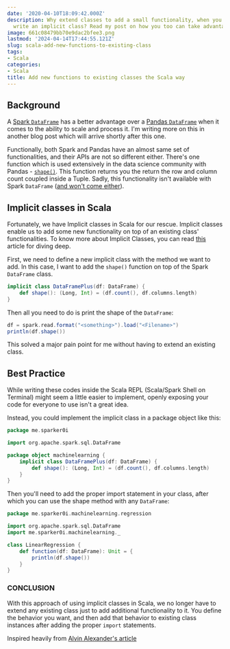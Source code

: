 ```yaml
---
date: '2020-04-10T18:09:42.000Z'
description: Why extend classes to add a small functionality, when you could just
  write an implicit class? Read my post on how you too can take advantage of that
image: 661c08479bb70e9dac2bfee3.png
lastmod: '2024-04-14T17:44:55.121Z'
slug: scala-add-new-functions-to-existing-class
tags:
- Scala
categories:
- Scala
title: Add new functions to existing classes the Scala way
---
```


## Background

A [Spark `DataFrame`](https://github.com/apache/spark/blob/master/sql/core/src/main/scala/org/apache/spark/sql/package.scala?ref=localhost#L46) has a better advantage over a [Pandas `DataFrame`](https://pandas.pydata.org/pandas-docs/stable/reference/api/pandas.DataFrame.html?ref=localhost) when it comes to the ability to scale and process it. I'm writing more on this in another blog post which will arrive shortly after this one.

Functionally, both Spark and Pandas have an almost same set of functionalities, and their APIs are not so different either. There's one function which is used extensively in the data science community with Pandas - [`shape()`](https://pandas.pydata.org/pandas-docs/stable/reference/api/pandas.DataFrame.shape.html?ref=localhost). This function returns you the return the row and column count coupled inside a Tuple. Sadly, this functionality isn't available with Spark `DataFrame` ([and won't come either](https://issues.apache.org/jira/browse/SPARK-27756?ref=localhost)).

## Implicit classes in Scala

Fortunately, we have Implicit classes in Scala for our rescue. Implicit classes enable us to add some new functionality on top of an existing class' functionalities. To know more about Implicit Classes, you can read [this](http://www.lihaoyi.com/post/ImplicitDesignPatternsinScala.html?ref=localhost) article for diving deep.

First, we need to define a new implicit class with the method we want to add. In this case, I want to add the `shape()` function on top of the Spark `DataFrame` class.

```scala
implicit class DataFramePlus(df: DataFrame) {
    def shape(): (Long, Int) = (df.count(), df.columns.length)
}

```

Then all you need to do is print the shape of the `DataFrame`:

```scala
df = spark.read.format("<something>").load("<Filename>")
println(df.shape())

```

This solved a major pain point for me without having to extend an existing class.

## Best Practice

While writing these codes inside the Scala REPL (Scala/Spark Shell on Terminal) might seem a little easier to implement, openly exposing your code for everyone to use isn't a great idea.

Instead, you could implement the implicit class in a package object like this:

```scala
package me.sparker0i

import org.apache.spark.sql.DataFrame

package object machinelearning {
    implicit class DataFramePlus(df: DataFrame) {
        def shape(): (Long, Int) = (df.count(), df.columns.length)
    }
}

```

Then you'll need to add the proper import statement in your class, after which you can use the shape method with any `DataFrame`:

```scala
package me.sparker0i.machinelearning.regression

import org.apache.spark.sql.DataFrame
import me.sparker0i.machinelearning._

class LinearRegression {
    def function(df: DataFrame): Unit = {
        println(df.shape())
    }
}

```

### CONCLUSION

With this approach of using implicit classes in Scala, we no longer have to extend any existing class just to add additional functionality to it. You define the behavior you want, and then add that behavior to existing class instances after adding the proper `import` statements.

Inspired heavily from [Alvin Alexander's article](https://alvinalexander.com/scala/scala-2.10-implicit-class-example/?ref=localhost)